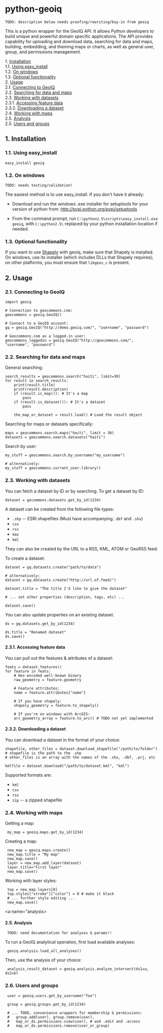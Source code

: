 # python-geoiq

    TODO: description below needs proofing/rewriting/buy-in from geoiq

This is a python wrapper for the GeoIQ API. It allows Python developers to build unique and powerful domain specific applications. The API provides capability for uploading and download data, searching for data and maps, building, embedding, and theming maps or charts, as well as general user, group, and permissions management.

1\.  [Installation](#installation)  
1.1\.  [Using easy_install](#usingeasy_install)  
1.2\.  [On windows](#onwindows)  
1.3\.  [Optional functionality](#optionalfunctionality)  
2\.  [Usage](#usage)  
2.1\.  [Connecting to GeoIQ](#connectingtogeoiq)  
2.2\.  [Searching for data and maps](#searchingfordataandmaps)  
2.3\.  [Working with datasets](#workingwithdatasets)  
2.3.1\.  [Accessing feature data](#accessingfeaturedata)  
2.3.2\.  [Downloading a dataset](#downloadingadataset)  
2.4\.  [Working with maps](#workingwithmaps)  
2.5\.  [Analysis](#analysis)  
2.5\.  [Users and groups](#usersandgroups)  

<a name="installation"></a>

## 1\. Installation

<a name="usingeasy_install"></a>

### 1.1\. Using easy_install

    easy_install geoiq

<a name="onwindows"></a>

### 1.2\. On windows

    TODO: needs testing/validation!

The easiest method is to use easy_install. If you don't have it already:

* Download and run the windows .exe installer for setuptools for your version of python from: http://pypi.python.org/pypi/setuptools

* From the command prompt, run `C:\python2.5\scripts\easy_install.exe geoiq`, with `C:\python2.5\` replaced by your python installation location if needed.

<a name="optionalfunctionality"></a>

### 1.3\. Optional functionality

If you want to use [Shapely](http://trac.gispython.org/lab/wiki/Shapely) with geoiq, make sure that Shapely is installed. On windows, use its installer (which includes DLLs that Shapely requires); on other platforms, you must ensure that `libgeos_c` is present.

<a name="usage"></a>

## 2\. Usage

<a name="connectingtogeoiq"></a>

### 2.1\. Connecting to GeoIQ

    import geoiq

    # Connection to geocommons.com:
    geocommons = geoiq.GeoIQ()
    
    # Connect to a GeoIQ account:
    gq = geoiq.GeoIQ("http://demo.geoiq.com/", "username", "password")
   
    # Geocommons.com as a logged-in user:
    geocommons_loggedin = geoiq.GeoIQ("http://geocommons.com/", "username", "password")
    
<a name="searchingfordataandmaps"></a>

### 2.2\. Searching for data and maps

General searching:

    search_results = geocommons.search("haiti", limit=30)
    for result in search_results:
        print(result.title)
        print(result.description)
        if (result.is_map()): # It's a map
            pass
        if (result.is_dataset()): # It's a dataset
            pass
	
        the_map_or_dataset = result.load() # Load the result object

Searching for maps or datasets specifically:

    maps = geocommons.search.maps("haiti", limit = 30)
    datasets = geocommons.search.datasets("haiti")
    
Search by user:

    my_stuff = geocommons.search.by_username("my_username")
    
    # alternatively:
    my_stuff = geocommons.current_user.library()
    
<a name="workingwithdatasets"></a>

### 2.3\. Working with datasets

You can fetch a dataset by ID or by searching. To get a dataset by ID:

    dataset = gecommons.datasets.get_by_id(1234)
    
A dataset can be created from the following file types:

* `.shp` -- ESRI shapefiles (Must have accompanying `.dbf` and `.shx`)
* `csv` 
* `rss` 
* `kmz` 
* `kml` 

They can also be created by the URL to a RSS, KML, ATOM or GeoRSS feed.

To create a dataset:

    dataset = gq.datasets.create("path/to/data")
    
    # alternatively:
    dataset = gq.datasets.create("http://url.of.feed/")
    
    dataset.title = "The title I'd like to give the dataset"
    
    # ... set other properties (description, tags, etc) ...
    
    dataset.save()
    
You can also update properties on an existing dataset.

    ds = gq.datasets.get_by_id(1234)
    
    ds.title = "Renamed dataset"
    ds.save()

<a name="accessingfeaturedata"></a>

#### 2.3.1\. Accessing feature data

You can pull out the features & attributes of a dataset:

    feats = dataset.features()
    for feature in feats:
        # Hex-encoded well-known binary
        raw_geometry = feature.geometry
	
        # Feature attributes:
        name = feature.attributes["name"]
	
        # If you have shapely:
        shapely_geometry = feature.to_shapely()
	
        # If you're on windows with ArcGIS:
        arc_geometry_array = feature.to_arc() # TODO not yet implemented
	
    
<a name="downloadingadataset"></a>

#### 2.3.2\. Downloading a dataset

You can download a dataset in the format of your choice:

    shapefile, other_files = dataset.download_shapefile("/path/to/folder")
    # shapefile is the path to the .shp
    # other_files is an array with the names of the .shx, .dbf, .prj, etc
    
    kmlfile = dataset.download("/path/to/dataset.kml", "kml")
    
Supported formats are:

* `kml`
* `csv`
* `rss`
* `zip` -- a zipped shapefile


<a name="workingwithmaps"></a>
### 2.4\. Working with maps

Getting a map:

     my_map = geoiq.maps.get_by_id(1234)
     
Creating a map:

     new_map = geoiq.maps.create()
     new_map.title = "My map"
     new_map.save()
     layer = new_map.add_layer(dataset)
     layer.title="First layer"
     new_map.save()
     
Working with layer styles:

     top = new_map.layers[0]
     top.styles["stroke"]["color"] = 0 # make it black
     # ... further style editing ...
     new_map.save()
     

<a name="analysis></a>
#### 2.5\. Analysis

     TODO: need documentation for analyses & params!!

To run a GeoIQ analytical operation, first load available analyses:

     geoiq.analysis.load_all_analyses()
     
Then, use the analysis of your choice:

     analysis_result_dataset = geoiq.analysis.analyze_intersect(ds1=a, ds2=b)
     




<a name="usersandgroups"></a>

### 2.6\. Users and groups

     user = geoiq.users.get_by_username("foo")
     
     group = geoiq.groups.get_by_id(1234)
     
     # ... TODO, convenience wrappers for membership & permissions: 
     #   group.add(user), group.remove(user),
     #   map_or_ds.permissions.view(user), # and .edit and .access
     #   map_or_ds.permissions.remove(user_or_group)
